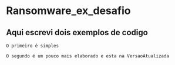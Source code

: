 # Ransomware_ex_desafio

## Aqui escrevi dois exemplos de codigo

```O primeiro é simples```

```O segundo é um pouco mais elaborado e esta na VersaoAtualizada```
